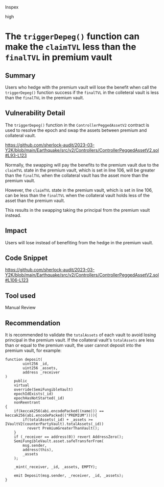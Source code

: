Inspex

high

# The `triggerDepeg()` function can make the `claimTVL` less than the `finalTVL` in premium vault

## Summary
Users who hedge with the premium vault will lose the benefit when call the `triggerDepeg()` function success if the `finalTVL` in the colleteral vault is less than the `finalTVL` in the premium vault.

## Vulnerability Detail
The `triggerDepeg()` function in the `ControllerPeggedAssetV2` contract is used to resolve the epoch and swap the assets between premium and collateral vault.

https://github.com/sherlock-audit/2023-03-Y2K/blob/main/Earthquake/src/v2/Controllers/ControllerPeggedAssetV2.sol#L93-L123

Normally, the swapping will pay the benefits to the premium vault due to the `claimTVL` state in the premium vault, which is set in line 106, will be greater than the `finalTVL` when the collateral vault has the asset more than the premium vault.

However, the `claimTVL` state in the premium vault, which is set in line 106, can be less than the `finalTVL` when the collateral vault holds less of the asset than the premium vault.

This results in the swapping taking the principal from the premium vault instead.

## Impact
Users will lose instead of benefiting from the hedge in the premium vault.

## Code Snippet
https://github.com/sherlock-audit/2023-03-Y2K/blob/main/Earthquake/src/v2/Controllers/ControllerPeggedAssetV2.sol#L106-L123

## Tool used

Manual Review

## Recommendation
It is recommended to validate the `totalAssets` of each vault to avoid losing principal in the premium vault. If the collateral vault's `totalAssets` are less than or equal to the premium vault, the user cannot deposit into the premium vault, for example:

```solidity
function deposit(
        uint256 _id,
        uint256 _assets,
        address _receiver
)
    public
    virtual
    override(SemiFungibleVault)
    epochIdExists(_id)
    epochHasNotStarted(_id)
    nonReentrant
{
    if(keccak256(abi.encodePacked((name))) == keccak256(abi.encodePacked(("PREMIUM")))){
        if(totalAssets(_id) + _assets >= IVaultV2(counterPartyVault).totalAssets(_id)) 
          revert PremiumGreaterThanVault();
    }
    if (_receiver == address(0)) revert AddressZero();
    SemiFungibleVault.asset.safeTransferFrom(
        msg.sender,
        address(this),
        _assets
    );

    _mint(_receiver, _id, _assets, EMPTY);

    emit Deposit(msg.sender, _receiver, _id, _assets);
}

```
